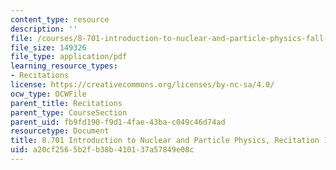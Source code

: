 ```yaml
---
content_type: resource
description: ''
file: /courses/8-701-introduction-to-nuclear-and-particle-physics-fall-2020/a20cf2565b2fb38b410137a57849e08c_MIT8_701f20_rec15_soln.pdf
file_size: 149326
file_type: application/pdf
learning_resource_types:
- Recitations
license: https://creativecommons.org/licenses/by-nc-sa/4.0/
ocw_type: OCWFile
parent_title: Recitations
parent_type: CourseSection
parent_uid: fb9fd190-f9d1-4fae-43ba-c049c46d74ad
resourcetype: Document
title: 8.701 Introduction to Nuclear and Particle Physics, Recitation 15 Solutions
uid: a20cf256-5b2f-b38b-4101-37a57849e08c
---
```

